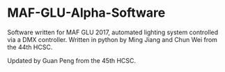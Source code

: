 # MAF-GLU-Alpha-Software
Software written for MAF GLU 2017, automated lighting system controlled via a DMX controller. Written in python by Ming Jiang and Chun Wei from the 44th HCSC.

Updated by Guan Peng from the 45th HCSC.
